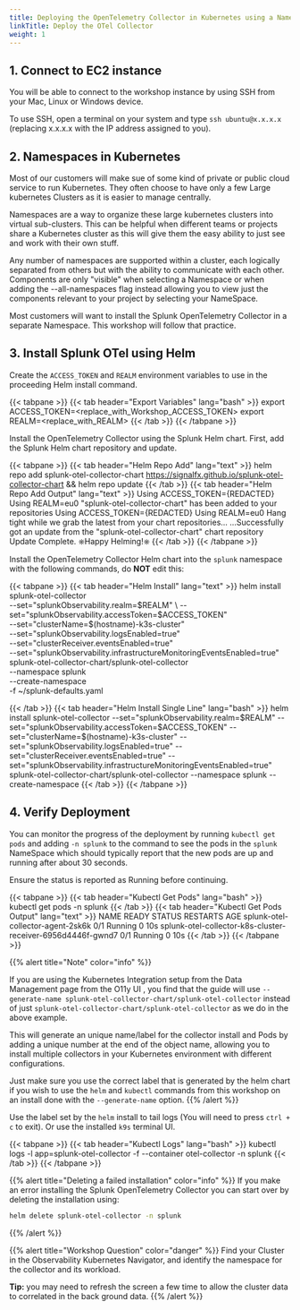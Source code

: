 ```yaml
---
title: Deploying the OpenTelemetry Collector in Kubernetes using a NameSpace
linkTitle: Deploy the OTel Collector
weight: 1
---
```


## 1. Connect to EC2 instance

You will be able to connect to the workshop instance by using SSH from your Mac, Linux or Windows device.

To use SSH, open a terminal on your system and type `ssh ubuntu@x.x.x.x` (replacing x.x.x.x with the IP address assigned to you).

## 2. Namespaces in Kubernetes

Most of our customers will make sue of some kind of private or public cloud service to run Kubernetes. They often choose to have only a few Large kubernetes Clusters as it is easier to manage centrally.

Namespaces are a way to organize these large kubernetes clusters into virtual sub-clusters. This can be helpful when different teams or projects share a Kubernetes cluster as this will give them the easy ability to just see and work with their own stuff.

Any number of namespaces are supported within a cluster, each logically separated from others but with the ability to communicate with each other.  Components are only "visible" when selecting a Namespace or when adding the --all-namespaces flag instead allowing you to view just the components relevant to your project by selecting your NameSpace.

Most customers will want to install the Splunk OpenTelemetry Collector in a separate Namespace.  This workshop will follow that practice.

## 3. Install Splunk OTel using Helm

Create the `ACCESS_TOKEN` and `REALM` environment variables to use in the proceeding Helm install command.

{{< tabpane >}}
{{< tab header="Export Variables" lang="bash" >}}
export ACCESS_TOKEN=<replace_with_Workshop_ACCESS_TOKEN>
export REALM=<replace_with_REALM>
{{< /tab >}}
{{< /tabpane >}}

Install the OpenTelemetry Collector using the Splunk Helm chart. First, add the Splunk Helm chart repository and update.

{{< tabpane >}}
{{< tab header="Helm Repo Add" lang="text" >}}
helm repo add splunk-otel-collector-chart https://signalfx.github.io/splunk-otel-collector-chart && helm repo update
{{< /tab >}}
{{< tab header="Helm Repo Add Output" lang="text" >}}
Using ACCESS_TOKEN={REDACTED}
Using REALM=eu0
"splunk-otel-collector-chart" has been added to your repositories
Using ACCESS_TOKEN={REDACTED}
Using REALM=eu0
Hang tight while we grab the latest from your chart repositories...
...Successfully got an update from the "splunk-otel-collector-chart" chart repository
Update Complete. ⎈Happy Helming!⎈
{{< /tab >}}
{{< /tabpane >}}

Install the OpenTelemetry Collector Helm chart into the `splunk` namespace with the following commands, do **NOT** edit this:

{{< tabpane >}}
{{< tab header="Helm Install" lang="text" >}}
helm install splunk-otel-collector \
--set="splunkObservability.realm=$REALM" \
--set="splunkObservability.accessToken=$ACCESS_TOKEN" \
--set="clusterName=$(hostname)-k3s-cluster" \
--set="splunkObservability.logsEnabled=true" \
--set="clusterReceiver.eventsEnabled=true" \
--set="splunkObservability.infrastructureMonitoringEventsEnabled=true" \
splunk-otel-collector-chart/splunk-otel-collector \
--namespace splunk \
--create-namespace \
-f ~/splunk-defaults.yaml

{{< /tab >}}
{{< tab header="Helm Install Single Line" lang="bash" >}}
helm install splunk-otel-collector --set="splunkObservability.realm=$REALM" --set="splunkObservability.accessToken=$ACCESS_TOKEN" --set="clusterName=$(hostname)-k3s-cluster" --set="splunkObservability.logsEnabled=true" --set="clusterReceiver.eventsEnabled=true" --set="splunkObservability.infrastructureMonitoringEventsEnabled=true" splunk-otel-collector-chart/splunk-otel-collector --namespace splunk --create-namespace
{{< /tab >}}
{{< /tabpane >}}

## 4. Verify Deployment

You can monitor the progress of the deployment by running `kubectl get pods` and adding `-n splunk` to the command to see the pods in the `splunk` NameSpace which should typically report that the new pods are up and running after about 30 seconds.

Ensure the status is reported as Running before continuing.

{{< tabpane >}}
{{< tab header="Kubectl Get Pods" lang="bash" >}}
kubectl get pods -n splunk
{{< /tab >}}
{{< tab header="Kubectl Get Pods Output" lang="text" >}}
NAME                                                          READY   STATUS    RESTARTS   AGE
splunk-otel-collector-agent-2sk6k                             0/1     Running   0          10s
splunk-otel-collector-k8s-cluster-receiver-6956d4446f-gwnd7   0/1     Running   0          10s
{{< /tab >}}
{{< /tabpane >}}

{{% alert title="Note" color="info" %}}

If you are using the Kubernetes Integration setup from the Data Management page from the O11y UI , you find that the guide will use
`--generate-name splunk-otel-collector-chart/splunk-otel-collector` instead of just `splunk-otel-collector-chart/splunk-otel-collector` as we do in the above example.

This will generate an unique name/label for the collector install and Pods by adding a unique number at the end of the object name, allowing you to install multiple collectors in your Kubernetes environment with different configurations.

Just make sure you use the correct label that is generated by the helm chart if you wish to use the `helm` and `kubectl` commands from this workshop on an install done with the `--generate-name` option.
{{% /alert %}}

Use the label set by the `helm` install to tail logs (You will need to press `ctrl + c` to exit). Or use the installed `k9s` terminal UI.

{{< tabpane >}}
{{< tab header="Kubectl Logs" lang="bash" >}}
kubectl logs -l app=splunk-otel-collector -f --container otel-collector -n splunk
{{< /tab >}}
{{< /tabpane >}}

{{% alert title="Deleting a failed installation" color="info" %}}
If you make an error installing the Splunk OpenTelemetry Collector you can start over by deleting the installation using:

``` bash
helm delete splunk-otel-collector -n splunk
```
{{% /alert %}}

{{% alert title="Workshop Question" color="danger" %}}
Find your Cluster in the Observability Kubernetes Navigator, and identify the namespace for the collector and its workload.

**Tip:**  you may need to refresh the screen a few time to allow the cluster data to correlated in the back ground data.
{{% /alert %}}

